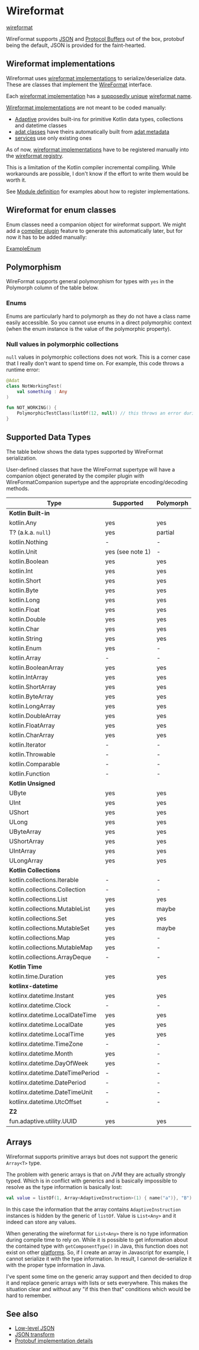 # Wireformat

[wireformat](def://?inline)

WireFormat supports [JSON](https://json.org) and [Protocol Buffers](https://protobuf.dev) out of the box, 
protobuf being the default, JSON is provided for the faint-hearted.

## Wireformat implementations

Wireformat uses [wireformat implementations](def://) to serialize/deserialize data. These are classes
that implement the [WireFormat](class://) interface.

Each [wireformat implementation](def://) has a [supposedly unique](def://) [wireformat name](def://).

[Wireformat implementations](def://) are not meant to be coded manually:

* [Adaptive](def://) provides built-ins for primitive Kotlin data types, collections and datetime classes
* [adat classes](def://) have theirs automatically built from [adat metadata](def://)
* [services](def://) use only existing ones

As of now, [wireformat implementations](def://) have to be registered manually into the [wireformat registry](def://).

This is a limitation of the Kotlin compiler incremental compiling. While workarounds are possible, I don't know if
the effort to write them would be worth it.

See [Module definition](guide://) for examples about how to register implementations.

## Wireformat for enum classes

Enum classes need a companion object for wireformat support. We might add a [compiler plugin](def://) feature
to generate this automatically later, but for now it has to be added manually:

[ExampleEnum](example://fun.adaptive.example)

## Polymorphism

WireFormat supports general polymorphism for types with `yes` in the Polymorph
column of the table below.

### Enums

Enums are particularly hard to polymorph as they do not have a class name easily
accessible. So you cannot use enums in a direct polymorphic context (when the enum
instance is the value of the polymorphic property).

### Null values in polymorphic collections

`null` values in polymorphic collections does not work. This is a corner case
that I really don't want to spend time on. For example, this code throws a
runtime error:

```kotlin
@Adat
class NotWorkingTest(
    val something : Any
)

fun NOT_WORKING() {
    PolymorphicTestClass(listOf(12, null)) // this throws an error during de-serialization
}
```

## Supported Data Types

The table below shows the data types supported by WireFormat serialization.

User-defined classes that have the WireFormat supertype will have a companion object
generated by the compiler plugin with WireFormatCompanion supertype and the appropriate
encoding/decoding methods.

| Type                            | Supported        | Polymorph |
|---------------------------------|------------------|-----------|
| **Kotlin Built-in**             |                  |           |
| kotlin.Any                      | yes              | yes       |
| T? (a.k.a. `null`)              | yes              | partial   |
| kotlin.Nothing                  | -                | -         |
| kotlin.Unit                     | yes (see note 1) | -         | 
| kotlin.Boolean                  | yes              | yes       |
| kotlin.Int                      | yes              | yes       |
| kotlin.Short                    | yes              | yes       |
| kotlin.Byte                     | yes              | yes       |
| kotlin.Long                     | yes              | yes       |
| kotlin.Float                    | yes              | yes       |
| kotlin.Double                   | yes              | yes       |
| kotlin.Char                     | yes              | yes       |
| kotlin.String                   | yes              | yes       | 
| kotlin.Enum<T>                  | yes              | -         |
| kotlin.Array<T>                 | -                | -         |
| kotlin.BooleanArray             | yes              | yes       |
| kotlin.IntArray                 | yes              | yes       |
| kotlin.ShortArray               | yes              | yes       |
| kotlin.ByteArray                | yes              | yes       |
| kotlin.LongArray                | yes              | yes       |
| kotlin.DoubleArray              | yes              | yes       |
| kotlin.FloatArray               | yes              | yes       |
| kotlin.CharArray                | yes              | yes       |
| kotlin.Iterator                 | -                | -         |
| kotlin.Throwable                | -                | -         |
| kotlin.Comparable               | -                | -         |
| kotlin.Function                 | -                | -         |
| **Kotlin Unsigned**             |                  |           | 
| UByte                           | yes              | yes       |
| UInt                            | yes              | yes       |
| UShort                          | yes              | yes       |
| ULong                           | yes              | yes       |
| UByteArray                      | yes              | yes       | 
| UShortArray                     | yes              | yes       |
| UIntArray                       | yes              | yes       |
| ULongArray                      | yes              | yes       |
| **Kotlin Collections**          |                  |           |
| kotlin.collections.Iterable     | -                | -         |
| kotlin.collections.Collection   | -                | -         |
| kotlin.collections.List         | yes              | yes       |
| kotlin.collections.MutableList  | yes              | maybe     |
| kotlin.collections.Set          | yes              | yes       |
| kotlin.collections.MutableSet   | yes              | maybe     |
| kotlin.collections.Map          | yes              | -         |
| kotlin.collections.MutableMap   | yes              | -         |
| kotlin.collections.ArrayDeque   | -                | -         | 
| **Kotlin Time**                 |                  |           |
| kotlin.time.Duration            | yes              | yes       |
| **kotlinx-datetime**            |                  |           |
| kotlinx.datetime.Instant        | yes              | yes       |
| kotlinx.datetime.Clock          | -                | -         |
| kotlinx.datetime.LocalDateTime  | yes              | yes       |
| kotlinx.datetime.LocalDate      | yes              | yes       |
| kotlinx.datetime.LocalTime      | yes              | yes       |
| kotlinx.datetime.TimeZone       | -                | -         |
| kotlinx.datetime.Month          | yes              | -         |
| kotlinx.datetime.DayOfWeek      | yes              | -         |
| kotlinx.datetime.DateTimePeriod | -                | -         |
| kotlinx.datetime.DatePeriod     | -                | -         |
| kotlinx.datetime.DateTimeUnit   | -                | -         |
| kotlinx.datetime.UtcOffset      | -                | -         |
| **Z2**                          |                  |           |
| fun.adaptive.utility.UUID<T>    | yes              | yes       |


## Arrays

Wireformat supports primitive arrays but does not support the generic `Array<T>`
type.

The problem with generic arrays is that on JVM they are actually strongly
typed. Which is in conflict with generics and is basically impossible to
resolve as the type information is basically lost:

```kotlin
val value = listOf(1, Array<AdaptiveInstruction>(1) { name("a")}, "B")
```

In this case the information that the array contains `AdaptiveInstruction` instances
is hidden by the generic of `listOf`. Value is `List<Any>` and it indeed can store
any values.

When generating the wireformat for `List<Any>` there is no type information
during compile time to rely on. While it is possible to get information about
the contained type with `getComponentType()` in Java, this function does not exist
on other [platforms](def://). So, if I create an array in Javascript for example, I cannot
serialize it with the type information. In result, I cannot de-serialize it with the
proper type information in Java.

I've spent some time on the generic array support and then decided to drop it and replace
generic arrays with lists or sets everywhere. This makes the situation clear and without
any "if this then that" conditions which would be hard to remember.

## See also

- [Low-level JSON](guide://)
- [JSON transform](guide://)
- [Protobuf implementation details](guide://)